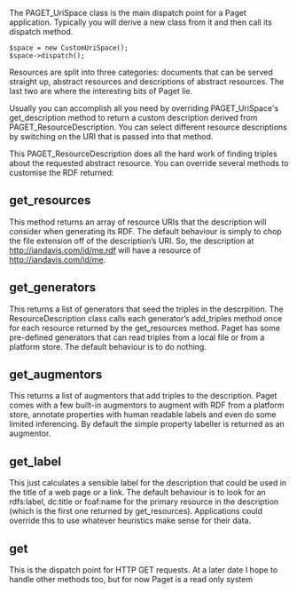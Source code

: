 The PAGET\_UriSpace class is the main dispatch point for a Paget application. Typically you will derive a new class from it and then call its dispatch method.

```
$space = new CustomUriSpace();
$space->dispatch();
```

Resources are split into three categories: documents that can be served straight up, abstract resources and descriptions of abstract resources. The last two are where the interesting bits of Paget lie.

Usually you can accomplish all you need by overriding PAGET\_UriSpace's get\_description method to return a custom description derived from PAGET\_ResourceDescription. You can select different resource descriptions by switching on the URI that is passed into that method.

This PAGET\_ResourceDescription does all the hard work of finding triples about the requested abstract resource. You can override several methods to customise the RDF returned:

## get\_resources ##
This method returns an array of resource URIs that the description will consider when generating its RDF. The default behaviour is simply to chop the file extension off of the description’s URI. So, the description at http://iandavis.com/id/me.rdf will have a resource of http://iandavis.com/id/me.

## get\_generators ##
This returns a list of generators that seed the triples in the descrpition. The ResourceDescription class calls each generator’s add\_triples method once for each resource returned by the get\_resources method. Paget has some pre-defined generators that can read triples from a local file or from a platform store. The default behaviour is to do nothing.

## get\_augmentors ##
This returns a list of augmentors that add triples to the description. Paget comes with a few built-in augmentors to augment with RDF from a platform store, annotate properties with human readable labels and even do some limited inferencing. By default the simple property labeller is returned as an augmentor.

## get\_label ##
This just calculates a sensible label for the description that could be used in the title of a web page or a link. The default behaviour is to look for an rdfs:label, dc:title or foaf:name for the primary resource in the description (which is the first one returned by get\_resources). Applications could override this to use whatever heuristics make sense for their data.

## get ##
This is the dispatch point for HTTP GET requests. At a later date I hope to handle other methods too, but for now Paget is a read only system